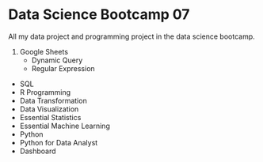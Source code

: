 # Data Science Bootcamp 07
All my data project and programming project in the data science bootcamp.
1. Google Sheets
   - Dynamic Query
   - Regular Expression
- SQL
- R Programming
- Data Transformation
- Data Visualization
- Essential Statistics
- Essential Machine Learning
- Python
- Python for Data Analyst
- Dashboard

